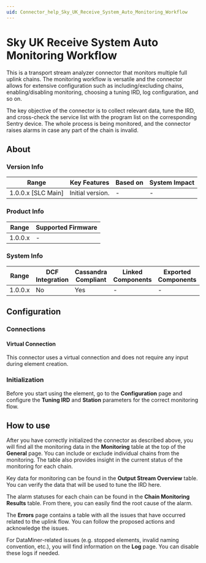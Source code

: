 ```yaml
---
uid: Connector_help_Sky_UK_Receive_System_Auto_Monitoring_Workflow
---
```


# Sky UK Receive System Auto Monitoring Workflow

This is a transport stream analyzer connector that monitors multiple full uplink chains. The monitoring workflow is versatile and the connector allows for extensive configuration such as including/excluding chains, enabling/disabling monitoring, choosing a tuning IRD, log configuration, and so on.

The key objective of the connector is to collect relevant data, tune the IRD, and cross-check the service list with the program list on the corresponding Sentry device. The whole process is being monitored, and the connector raises alarms in case any part of the chain is invalid.

## About

### Version Info

| Range            | Key Features | Based on | System Impact |
|----------------------|------------------|--------------|-------------------|
| 1.0.0.x [SLC Main]   | Initial version. | -            | -                 |

### Product Info

| Range | Supported Firmware |
|-----------|------------------------|
| 1.0.0.x   | -                      |

### System Info

| Range     | DCF Integration     | Cassandra Compliant     | Linked Components     | Exported Components     |
|-----------|---------------------|-------------------------|-----------------------|-------------------------|
| 1.0.0.x   | No                  | Yes                     | -                     | -                       |

## Configuration

### Connections

#### Virtual Connection

This connector uses a virtual connection and does not require any input during element creation.

### Initialization

Before you start using the element, go to the **Configuration** page and configure the **Tuning IRD** and **Station** parameters for the correct monitoring flow.

## How to use

After you have correctly initialized the connector as described above, you will find all the monitoring data in the **Monitoring** table at the top of the **General** page. You can include or exclude individual chains from the monitoring. The table also provides insight in the current status of the monitoring for each chain.

Key data for monitoring can be found in the **Output Stream Overview** table. You can verify the data that will be used to tune the IRD here.

The alarm statuses for each chain can be found in the **Chain Monitoring Results** table. From there, you can easily find the root cause of the alarm.

The **Errors** page contains a table with all the issues that have occurred related to the uplink flow. You can follow the proposed actions and acknowledge the issues.

For DataMiner-related issues (e.g. stopped elements, invalid naming convention, etc.), you will find information on the **Log** page. You can disable these logs if needed.
